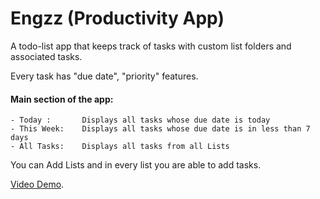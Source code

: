 # Engzz (Productivity App)
A todo-list app that keeps track of tasks with custom list folders and associated tasks.


Every task has "due date", "priority" features.


#### Main section of the app:

    - Today :       Displays all tasks whose due date is today
    - This Week:    Displays all tasks whose due date is in less than 7 days
    - All Tasks:    Displays all tasks from all Lists


You can Add Lists and in every list you are able to add tasks.


[Video Demo](https://www.youtube.com/watch?v=Sj0U3TWdu4k).
